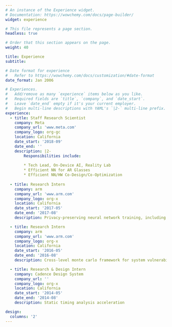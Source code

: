 ```yaml
---
# An instance of the Experience widget.
# Documentation: https://wowchemy.com/docs/page-builder/
widget: experience

# This file represents a page section.
headless: true

# Order that this section appears on the page.
weight: 40

title: Experience
subtitle:

# Date format for experience
#   Refer to https://wowchemy.com/docs/customization/#date-format
date_format: Jan 2006

# Experiences.
#   Add/remove as many `experience` items below as you like.
#   Required fields are `title`, `company`, and `date_start`.
#   Leave `date_end` empty if it's your current employer.
#   Begin multi-line descriptions with YAML's `|2-` multi-line prefix.
experience:
  - title: Staff Research Scientist
    company: Meta
    company_url: 'www.meta.com'
    company_logo: org-gc
    location: California
    date_start: '2018-09'
    date_end: ''
    description: |2-
        Responsibilities include:
        
        * Tech Lead, On-Device AI, Reality Lab
        * Efficient NN for AR Glasses
        * Efficient NN/HW Co-Design/Co-Optimization
        
  - title: Research Intern
    company: arm
    company_url: 'www.arm.com'
    company_logo: org-x
    location: California
    date_start: '2017-05'
    date_end: '2017-08'
    description: Privacy-preserving neural network training, including federated learning with non-IID data and PrivyNet with split network architectures

  - title: Research Intern
    company: arm
    company_url: 'www.arm.com'
    company_logo: org-x
    location: California
    date_start: '2016-05'
    date_end: '2016-08'
    description: Cross-level monte carlo framework for system vulnerability evaluation against fault attack

  - title: Research & Design Intern 
    company: Cadence Design System
    company_url: ''
    company_logo: org-x
    location: California
    date_start: '2014-05'
    date_end: '2014-08'
    description: Static timing analysis acceleration

design:
  columns: '2'
---
```

